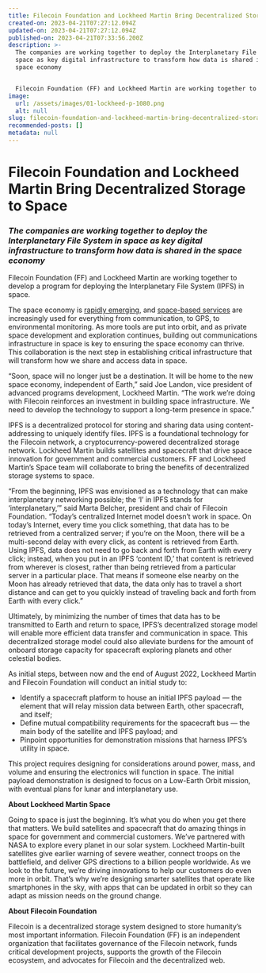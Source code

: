 ```yaml
---
title: Filecoin Foundation and Lockheed Martin Bring Decentralized Storage to Space
created-on: 2023-04-21T07:27:12.094Z
updated-on: 2023-04-21T07:27:12.094Z
published-on: 2023-04-21T07:33:56.200Z
description: >-
  The companies are working together to deploy the Interplanetary File System in
  space as key digital infrastructure to transform how data is shared in the
  space economy


  Filecoin Foundation (FF) and Lockheed Martin are working together to develop a program for deploying the Interplanetary File System (IPFS) in space.
image:
  url: /assets/images/01-lockheed-p-1080.png
  alt: null
slug: filecoin-foundation-and-lockheed-martin-bring-decentralized-storage-to-space
recommended-posts: []
metadata: null
---
```


# **Filecoin Foundation and Lockheed Martin Bring Decentralized Storage to Space**

### _The companies are working together to deploy the Interplanetary File System in space as key digital infrastructure to transform how data is shared in the space economy_

Filecoin Foundation (FF) and Lockheed Martin are working together to develop a program for deploying the Interplanetary File System (IPFS) in space.

The space economy is [rapidly emerging](https://www.mckinsey.com/industries/aerospace-and-defense/our-insights/lockheed-martins-joe-landon-on-the-emerging-space-economy), and [space-based services](https://transmitter.ieee.org/to-the-moon-space-based-infrastructure-is-growing-rapidly/) are increasingly used for everything from communication, to GPS, to environmental monitoring. As more tools are put into orbit, and as private space development and exploration continues, building out communications infrastructure in space is key to ensuring the space economy can thrive. This collaboration is the next step in establishing critical infrastructure that will transform how we share and access data in space.

“Soon, space will no longer just be a destination. It will be home to the new space economy, independent of Earth,” said Joe Landon, vice president of advanced programs development, Lockheed Martin. “The work we’re doing with Filecoin reinforces an investment in building space infrastructure. We need to develop the technology to support a long-term presence in space.”

IPFS is a decentralized protocol for storing and sharing data using content-addressing to uniquely identify files. IPFS is a foundational technology for the Filecoin network, a cryptocurrency-powered decentralized storage network. Lockheed Martin builds satellites and spacecraft that drive space innovation for government and commercial customers. FF and Lockheed Martin’s Space team will collaborate to bring the benefits of decentralized storage systems to space.

“From the beginning, IPFS was envisioned as a technology that can make interplanetary networking possible; the ‘I’ in IPFS stands for ‘interplanetary,’” said Marta Belcher, president and chair of Filecoin Foundation. “Today’s centralized Internet model doesn’t work in space. On today’s Internet, every time you click something, that data has to be retrieved from a centralized server; if you’re on the Moon, there will be a multi-second delay with every click, as content is retrieved from Earth. Using IPFS, data does not need to go back and forth from Earth with every click; instead, when you put in an IPFS ‘content ID,’ that content is retrieved from wherever is closest, rather than being retrieved from a particular server in a particular place. That means if someone else nearby on the Moon has already retrieved that data, the data only has to travel a short distance and can get to you quickly instead of traveling back and forth from Earth with every click.”

Ultimately, by minimizing the number of times that data has to be transmitted to Earth and return to space, IPFS’s decentralized storage model will enable more efficient data transfer and communication in space. This decentralized storage model could also alleviate burdens for the amount of onboard storage capacity for spacecraft exploring planets and other celestial bodies.

As initial steps, between now and the end of August 2022, Lockheed Martin and Filecoin Foundation will conduct an initial study to:

- Identify a spacecraft platform to house an initial IPFS payload — the element that will relay mission data between Earth, other spacecraft, and itself;
- Define mutual compatibility requirements for the spacecraft bus — the main body of the satellite and IPFS payload; and
- Pinpoint opportunities for demonstration missions that harness IPFS’s utility in space.

This project requires designing for considerations around power, mass, and volume and ensuring the electronics will function in space. The initial payload demonstration is designed to focus on a Low-Earth Orbit mission, with eventual plans for lunar and interplanetary use.

**About Lockheed Martin Space**

Going to space is just the beginning. It’s what you do when you get there that matters. We build satellites and spacecraft that do amazing things in space for government and commercial customers. We’ve partnered with NASA to explore every planet in our solar system. Lockheed Martin-built satellites give earlier warning of severe weather, connect troops on the battlefield, and deliver GPS directions to a billion people worldwide. As we look to the future, we’re driving innovations to help our customers do even more in orbit. That’s why we’re designing smarter satellites that operate like smartphones in the sky, with apps that can be updated in orbit so they can adapt as mission needs on the ground change.

**About Filecoin Foundation**

Filecoin is a decentralized storage system designed to store humanity’s most important information. Filecoin Foundation (FF) is an independent organization that facilitates governance of the Filecoin network, funds critical development projects, supports the growth of the Filecoin ecosystem, and advocates for Filecoin and the decentralized web.

